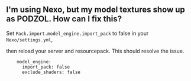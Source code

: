 ## I'm using Nexo, but my model textures show up as PODZOL. How can I fix this?
Set `Pack.import.model_engine.import_pack` to false in your `Nexo/settings.yml`,

then reload your server and resourcepack. This should resolve the issue.

```
    model_engine:
      import_pack: false
      exclude_shaders: false
```